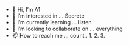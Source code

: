- 👋 Hi, I’m A1
- 👀 I’m interested in ... Secrete
- 🌱 I’m currently learning ... listen 
- 💞️ I’m looking to collaborate on ... everything 
- 📫 How to reach me ...  count.. 1. 2.  3. 

<!---
jbkotze001/jbkotze001 is a ✨ special ✨ repository because its `README.md` (this file) appears on your GitHub profile.
You can click the Preview link to take a look at your changes.
--->
